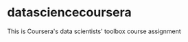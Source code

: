 datasciencecoursera
===================

This is Coursera's data scientists' toolbox course assignment

